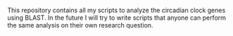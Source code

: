 This repository contains all my scripts to analyze the circadian clock genes
using BLAST. In the future I will try to write scripts that anyone can perform
the same analysis on their own research question.
